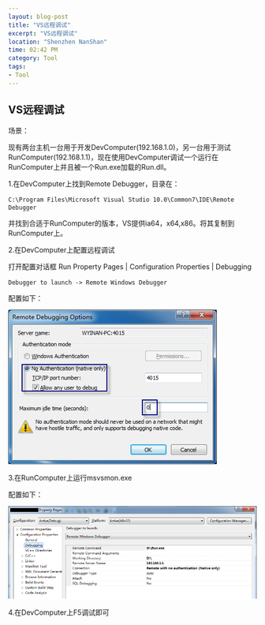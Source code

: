 ```yaml
---
layout: blog-post
title: "VS远程调试"
excerpt: "VS远程调试"
location: "Shenzhen NanShan"
time: 02:42 PM
category: Tool
tags:
- Tool
---
```


## VS远程调试 ##

场景：

现有两台主机一台用于开发DevComputer(192.168.1.0)，另一台用于测试RunComputer(192.168.1.1)，现在使用DevComputer调试一个运行在RunComputer上并且被一个Run.exe加载的Run.dll。


1.在DevComputer上找到Remote Debugger，目录在：

    C:\Program Files\Microsoft Visual Studio 10.0\Common7\IDE\Remote Debugger

并找到合适于RunComputer的版本，VS提供ia64，x64,x86。将其复制到RunComputer上。

2.在DevComputer上配置远程调试

打开配置对话框 Run Property Pages | Configuration Properties | Debugging

    Debugger to launch -> Remote Windows Debugger

配置如下：

![Alt text](/assets/images/posts/vsremotedebugger_config.png "Config")

3.在RunComputer上运行msvsmon.exe

配置如下：

![Alt text](/assets/images/posts/vsremotedebugger_project.png "Project")

4.在DevComputer上F5调试即可


